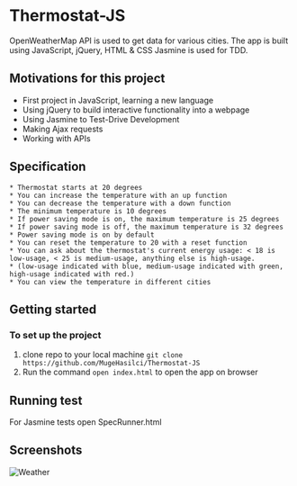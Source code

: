 # Thermostat-JS

OpenWeatherMap API is used to get data for various cities.
The app is built using JavaScript, jQuery, HTML & CSS
Jasmine is used for TDD.

## Motivations for this project

* First project in JavaScript, learning a new language
* Using jQuery to build interactive functionality into a webpage
* Using Jasmine to Test-Drive Development
* Making Ajax requests
* Working with APIs


## Specification

```
* Thermostat starts at 20 degrees
* You can increase the temperature with an up function
* You can decrease the temperature with a down function
* The minimum temperature is 10 degrees
* If power saving mode is on, the maximum temperature is 25 degrees
* If power saving mode is off, the maximum temperature is 32 degrees
* Power saving mode is on by default
* You can reset the temperature to 20 with a reset function
* You can ask about the thermostat's current energy usage: < 18 is low-usage, < 25 is medium-usage, anything else is high-usage.
* (low-usage indicated with blue, medium-usage indicated with green, high-usage indicated with red.)
* You can view the temperature in different cities
```

## Getting started

### To set up the project

1. clone repo to your local machine `git clone https://github.com/MugeHasilci/Thermostat-JS`
2. Run the command `open index.html` to open the app on browser

## Running test

For Jasmine tests open SpecRunner.html

## Screenshots

![Weather](./public/images/Weather.png)
